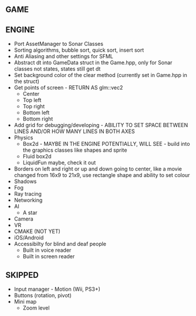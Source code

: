 GAME
-----------------------------------------------------------------

ENGINE
-----------------------------------------------------------------
* Port AssetManager to Sonar Classes
* Sorting algorithms, bubble sort, quick sort, insert sort
* Anti Aliasing and other settings for SFML
* Abstract dt into GameData struct in the Game.hpp, only for Sonar classes not states, states still get dt
* Set background color of the clear method (currently set in Game.hpp in the struct)
* Get points of screen - RETURN AS glm::vec2
    - Center
    - Top left
    - Top right
    - Bottom left
    - Bottom right
* Add grid for debugging/developing - ABILITY TO SET SPACE BETWEEN LINES AND/OR HOW MANY LINES IN BOTH AXES
* Physics
    - Box2d - MAYBE IN THE ENGINE POTENTIALLY, WILL SEE - build into the graphics classes like shapes and sprite
    - Fluid box2d
    - LiquidFun maybe, check it out
* Borders on left and right or up and down going to center, like a movie changed from 16x9 to 21x9, use rectangle shape and ability to set colour
* Shadows
* Fog
* Ray tracing
* Networking
* AI
    - A star
* Camera
* VR
* CMAKE (NOT YET)
* iOS/Android
* Accessibilty for blind and deaf people
    - Built in voice reader
    - Built in screen reader


SKIPPED
-----------------------------------------------------------------
* Input manager - Motion (Wii, PS3+)
* Buttons (rotation, pivot)
* Mini map
    - Zoom level